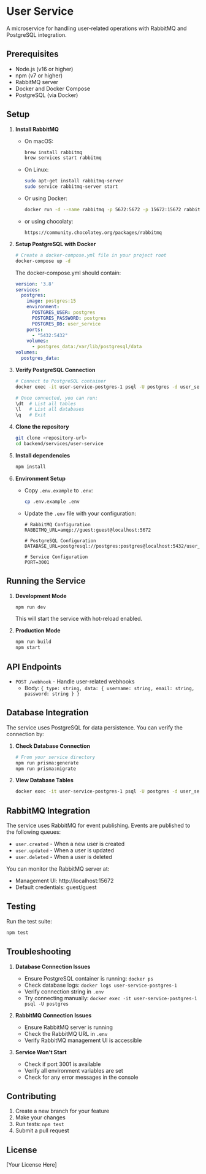 # User Service

A microservice for handling user-related operations with RabbitMQ and PostgreSQL integration.

## Prerequisites

- Node.js (v16 or higher)
- npm (v7 or higher)
- RabbitMQ server
- Docker and Docker Compose
- PostgreSQL (via Docker)

## Setup

1. **Install RabbitMQ**
   - On macOS:
     ```bash
     brew install rabbitmq
     brew services start rabbitmq
     ```
   - On Linux:
     ```bash
     sudo apt-get install rabbitmq-server
     sudo service rabbitmq-server start
     ```
   - Or using Docker:
     ```bash
     docker run -d --name rabbitmq -p 5672:5672 -p 15672:15672 rabbitmq:3-management
     ```
   - or using chocolaty:
      ```
      https://community.chocolatey.org/packages/rabbitmq 
      ```

2. **Setup PostgreSQL with Docker**
   ```bash
   # Create a docker-compose.yml file in your project root
   docker-compose up -d
   ```
   The docker-compose.yml should contain:
   ```yaml
   version: '3.8'
   services:
     postgres:
       image: postgres:15
       environment:
         POSTGRES_USER: postgres
         POSTGRES_PASSWORD: postgres
         POSTGRES_DB: user_service
       ports:
         - "5432:5432"
       volumes:
         - postgres_data:/var/lib/postgresql/data
   volumes:
     postgres_data:
   ```

3. **Verify PostgreSQL Connection**
   ```bash
   # Connect to PostgreSQL container
   docker exec -it user-service-postgres-1 psql -U postgres -d user_service
   
   # Once connected, you can run:
   \dt  # List all tables
   \l   # List all databases
   \q   # Exit
   ```

4. **Clone the repository**
   ```bash
   git clone <repository-url>
   cd backend/services/user-service
   ```

5. **Install dependencies**
   ```bash
   npm install
   ```

6. **Environment Setup**
   - Copy `.env.example` to `.env`:
     ```bash
     cp .env.example .env
     ```
   - Update the `.env` file with your configuration:
     ```
     # RabbitMQ Configuration
     RABBITMQ_URL=amqp://guest:guest@localhost:5672
     
     # PostgreSQL Configuration
     DATABASE_URL=postgresql://postgres:postgres@localhost:5432/user_service
     
     # Service Configuration
     PORT=3001
     ```

## Running the Service

1. **Development Mode**
   ```bash
   npm run dev
   ```
   This will start the service with hot-reload enabled.

2. **Production Mode**
   ```bash
   npm run build
   npm start
   ```

## API Endpoints

- `POST /webhook` - Handle user-related webhooks
  - Body: `{ type: string, data: { username: string, email: string, password: string } }`

## Database Integration

The service uses PostgreSQL for data persistence. You can verify the connection by:

1. **Check Database Connection**
   ```bash
   # From your service directory
   npm run prisma:generate
   npm run prisma:migrate
   ```

2. **View Database Tables**
   ```bash
   docker exec -it user-service-postgres-1 psql -U postgres -d user_service -c "\dt"
   ```

## RabbitMQ Integration

The service uses RabbitMQ for event publishing. Events are published to the following queues:
- `user.created` - When a new user is created
- `user.updated` - When a user is updated
- `user.deleted` - When a user is deleted

You can monitor the RabbitMQ server at:
- Management UI: http://localhost:15672
- Default credentials: guest/guest

## Testing

Run the test suite:
```bash
npm test
```

## Troubleshooting

1. **Database Connection Issues**
   - Ensure PostgreSQL container is running: `docker ps`
   - Check database logs: `docker logs user-service-postgres-1`
   - Verify connection string in `.env`
   - Try connecting manually: `docker exec -it user-service-postgres-1 psql -U postgres`

2. **RabbitMQ Connection Issues**
   - Ensure RabbitMQ server is running
   - Check the RabbitMQ URL in `.env`
   - Verify RabbitMQ management UI is accessible

3. **Service Won't Start**
   - Check if port 3001 is available
   - Verify all environment variables are set
   - Check for any error messages in the console

## Contributing

1. Create a new branch for your feature
2. Make your changes
3. Run tests: `npm test`
4. Submit a pull request

## License

[Your License Here]

